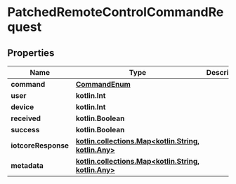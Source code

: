 
# PatchedRemoteControlCommandRequest

## Properties
Name | Type | Description | Notes
------------ | ------------- | ------------- | -------------
**command** | [**CommandEnum**](CommandEnum.md) |  |  [optional]
**user** | **kotlin.Int** |  |  [optional]
**device** | **kotlin.Int** |  |  [optional]
**received** | **kotlin.Boolean** |  |  [optional]
**success** | **kotlin.Boolean** |  |  [optional]
**iotcoreResponse** | [**kotlin.collections.Map&lt;kotlin.String, kotlin.Any&gt;**](kotlin.Any.md) |  |  [optional]
**metadata** | [**kotlin.collections.Map&lt;kotlin.String, kotlin.Any&gt;**](kotlin.Any.md) |  |  [optional]



